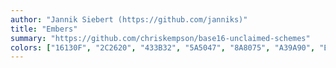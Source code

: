 ```yaml
---
author: "Jannik Siebert (https://github.com/janniks)"
title: "Embers"
summary: "https://github.com/chriskempson/base16-unclaimed-schemes"
colors: ["16130F", "2C2620", "433B32", "5A5047", "8A8075", "A39A90", "BEB6AE", "DBD6D1", "826D57", "828257", "6D8257", "57826D", "576D82", "6D5782", "82576D", "825757"]
---
```

